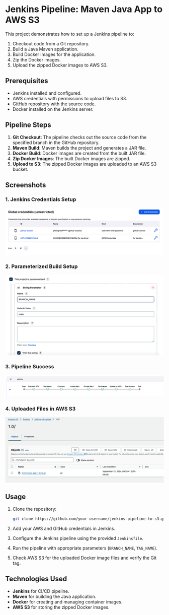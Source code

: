 # Jenkins Pipeline: Maven Java App to AWS S3

This project demonstrates how to set up a Jenkins pipeline to:
1. Checkout code from a Git repository.
2. Build a Java Maven application.
3. Build Docker images for the application.
4. Zip the Docker images.
5. Upload the zipped Docker images to AWS S3.

## Prerequisites
- Jenkins installed and configured.
- AWS credentials with permissions to upload files to S3.
- GitHub repository with the source code.
- Docker installed on the Jenkins server.

## Pipeline Steps
1. **Git Checkout**: The pipeline checks out the source code from the specified branch in the GitHub repository.
2. **Maven Build**: Maven builds the project and generates a JAR file.
3. **Docker Build**: Docker images are created from the built JAR file.
4. **Zip Docker Images**: The built Docker images are zipped.
5. **Upload to S3**: The zipped Docker images are uploaded to an AWS S3 bucket.

## Screenshots

### 1. Jenkins Credentials Setup
![Jenkins Credentials Setup](jenkins-credentials.png)

### 2. Parameterized Build Setup
![Parameterized Build Setup](parameterized-setup.png)

### 3. Pipeline Success
![Pipeline Success](pipeline-sucess.png)

### 4. Uploaded Files in AWS S3
![Uploaded Files in S3](s3-file.png)

## Usage
1. Clone the repository:
   ```bash
   git clone https://github.com/your-username/jenkins-pipeline-to-s3.git
   ```

2. Add your AWS and GitHub credentials in Jenkins.
3. Configure the Jenkins pipeline using the provided `Jenkinsfile`.
4. Run the pipeline with appropriate parameters (`BRANCH_NAME`, `TAG_NAME`).
5. Check AWS S3 for the uploaded Docker image files and verify the Git tag.

## Technologies Used
- **Jenkins** for CI/CD pipeline.
- **Maven** for building the Java application.
- **Docker** for creating and managing container images.
- **AWS S3** for storing the zipped Docker images.